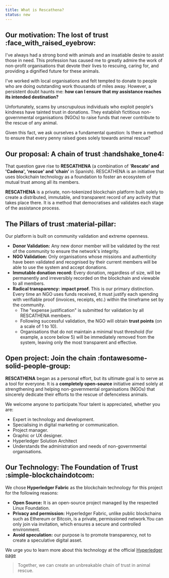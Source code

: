 ```yaml
---
title: What is Rescathena?
status: new
---
```


##  Our motivation: The lost of trust :face_with_raised_eyebrow:

I've always had a strong bond with animals and an insatiable desire to assist those in need. This profession has caused me to greatly admire the work of non-profit organisations that devote their lives to rescuing, caring for, and providing a dignified future for these animals.

I've worked with local organisations and felt tempted to donate to people who are doing outstanding work thousands of miles away. However, a persistent doubt haunts me: **how can I ensure that my assistance reaches its intended destination?**

Unfortunately, scams by unscrupulous individuals who exploit people's kindness have tainted trust in donations. They establish fictitious non-governmental organisations (NGOs) to raise funds that never contribute to the rescue of any animal.

Given this fact, we ask ourselves a fundamental question: Is there a method to ensure that every penny raised goes solely towards animal rescue?


## Our proposal: A chain of trust :handshake_tone4:

That question gave rise to **RESCATHENA** (a combination of '**Rescate' and 'Cadena', 'rescue' and 'chain’** in Spanish). RESCATHENA is an initiative that uses blockchain technology as a foundation to foster an ecosystem of mutual trust among all its members.

**RESCATHENA** is a private, non-tokenized blockchain platform built solely to create a distributed, immutable, and transparent record of any activity that takes place there. It is a method that democratises and validates each stage of the assistance process.


## The Pillars of trust :material-pillar:

Our platform is built on community validation and extreme openness.

- **Donor Validation:** Any new donor member will be validated by the rest of the community to ensure the network's integrity.
- **NGO Validation:** Only organisations whose missions and authenticity have been validated and recognised by their current members will be able to use the system and accept donations.
- **Immutable donation record:** Every donation, regardless of size, will be permanently and irreversibly recorded on the blockchain and viewable to all members.
- **Radical transparency:** i**mpact proof.** This is our primary distinction. Every time an NGO uses funds received, it must justify each spending with verifiable proof (invoices, receipts, etc.) within the timeframe set by the community.
    - The "expense justification" is submitted for validation by all RESCATHENA members.
    - Following successful validation, the NGO will obtain **trust points** (on a scale of 1 to 10).
    - Organisations that do not maintain a minimal trust threshold (for example, a score below 5) will be immediately removed from the system, leaving only the most transparent and effective.


## Open project: Join the chain :fontawesome-solid-people-group:

**RESCATHENA** began as a personal effort, but its ultimate goal is to serve as a tool for everyone. It is a **completely open-source** initiative aimed solely at strengthening and helping non-governmental organisations (NGOs) that sincerely dedicate their efforts to the rescue of defenceless animals.

We welcome anyone to participate.Your talent is appreciated, whether you are:

- Expert in technology and development.
- Specialising in digital marketing or communication.
- Project manager.
- Graphic or UX designer.
- Hyperledger Solution Architect
- Understands the administration and needs of non-governmental organisations.


## Our Technology: The Foundation of Trust :simple-blockchaindotcom:

We chose **Hyperledger Fabric** as the blockchain technology for this project for the following reasons:

- **Open Source:** It is an open-source project managed by the respected Linux Foundation.
- **Privacy and permission:** Hyperledger Fabric, unlike public blockchains such as Ethereum or Bitcoin, is a private, permissioned network.You can only join via invitation, which ensures a secure and controlled environment.
- **Avoid speculation:** our purpose is to promote transparency, not to create a speculative digital asset.

We urge you to learn more about this technology at the official [Hyperledger page](https://www.hyperledger.org/use/fabric)


> Together, we can create an unbreakable chain of trust in animal rescue.
